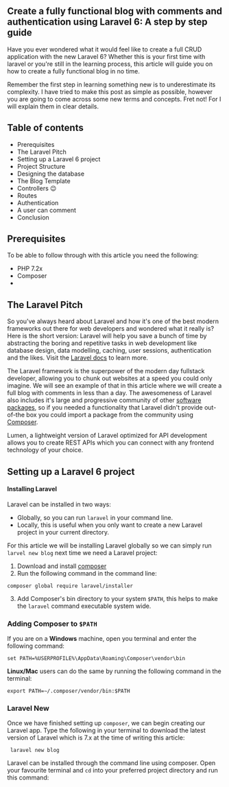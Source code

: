 ## Create a fully functional blog with comments and authentication using Laravel 6: A step by step guide

Have you ever wondered what it would feel like to create a full CRUD application with the new Laravel 6? Whether this is your first time with laravel or you're still in the learning process, this article will guide you on how to create a fully functional blog in no time.

Remember the first step in learning something new is to underestimate its complexity. I have tried to make this post as simple as possible, however you are going to come across some new terms and concepts. Fret not! For I will explain them in clear details.

## Table of contents
+ Prerequisites 
+ The Laravel Pitch
+ Setting up a Laravel 6 project
+ Project Structure
+ Designing the database
+ The Blog Template
+ Controllers 😉
+ Routes
+ Authentication
+ A user can comment
+ Conclusion

## Prerequisites
To be able to follow through with this article you need the following:
* PHP 7.2x
* Composer
* 

## The Laravel Pitch
So you've always heard about Laravel and how it's one of the best modern frameworks out there for web developers and wondered what it really is?
Here is the short version: Laravel will help you save a bunch of time by abstracting the boring and repetitive tasks in web development like database design, data modelling, caching, user sessions, authentication and the likes. Visit the [Laravel docs](https://laravel.com/docs) to learn more.

The Laravel framework is the superpower of the modern day fullstack developer, allowing you to chunk out websites at a speed you could only imagine. We will see an example of that in this article where we will create a full blog with comments in less than a day. The awesomeness of Laravel also includes it's large and progressive community of other [software packages](https://laravel.com/docs/6.x/packages), so if you needed a functionality that Laravel didn't provide out-of-the box you could import a package from the community using [Composer](https://getcomposer.org/). 

Lumen, a lightweight version of Laravel optimized for API development allows you to create REST APIs which you can connect with any frontend technology of your choice.

## Setting up a Laravel 6 project

#### Installing Laravel
Laravel can be installed in two ways:
+ Globally, so you can run `laravel` in your command line.
+ Locally, this is useful when you only want to create a new Laravel project in your current directory.

For this article we will be installing Laravel globally so we can simply run `larvel new blog`  next time we need a Laravel project:

1. Download and install [composer](https://getcomposer.org)
2. Run the following command in the command line:
````
composer global require laravel/installer
````
3. Add Composer's bin directory to your system `$PATH`, this helps to make the `laravel` command executable system wide.

### Adding Composer to `$PATH`
If you are on a **Windows** machine, open you terminal and enter the following command:

````
set PATH=%USERPROFILE%\AppData\Roaming\Composer\vendor\bin
````
**Linux/Mac** users can do the same by running the following command in the terminal:
````
export PATH=∼/.composer/vendor/bin:$PATH
````
### Laravel New

Once we have finished setting up `composer`, we can begin creating our Laravel app. Type the following in your terminal to download the latest version of Laravel which is 7.x at the time of writing this article:
```
 laravel new blog
```




Laravel can be installed through the command line using composer. Open your favourite terminal and `cd` into your preferred project directory and run this command:
````

````

